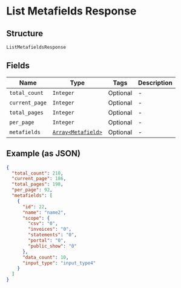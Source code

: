 
# List Metafields Response

## Structure

`ListMetafieldsResponse`

## Fields

| Name | Type | Tags | Description |
|  --- | --- | --- | --- |
| `total_count` | `Integer` | Optional | - |
| `current_page` | `Integer` | Optional | - |
| `total_pages` | `Integer` | Optional | - |
| `per_page` | `Integer` | Optional | - |
| `metafields` | [`Array<Metafield>`](../../doc/models/metafield.md) | Optional | - |

## Example (as JSON)

```json
{
  "total_count": 210,
  "current_page": 186,
  "total_pages": 198,
  "per_page": 92,
  "metafields": [
    {
      "id": 22,
      "name": "name2",
      "scope": {
        "csv": "0",
        "invoices": "0",
        "statements": "0",
        "portal": "0",
        "public_show": "0"
      },
      "data_count": 10,
      "input_type": "input_type4"
    }
  ]
}
```

